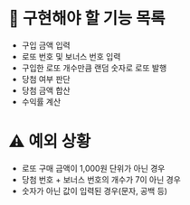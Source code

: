 # 📝 구현해야 할 기능 목록
- 구입 금액 입력
- 로또 번호 및 보너스 번호 입력
- 구입한 로또 개수만큼 랜덤 숫자로 로또 발행
- 당첨 여부 판단
- 당첨 금액 합산
- 수익률 계산

# ⚠️ 예외 상황
- 로또 구매 금액이 1,000원 단위가 아닌 경우
- 당첨 번호 + 보너스 번호의 개수가 7이 아닌 경우
- 숫자가 아닌 값이 입력된 경우(문자, 공백 등)
